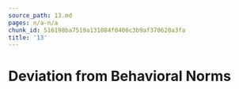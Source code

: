 ```yaml
---
source_path: 13.md
pages: n/a-n/a
chunk_id: 516198ba7519a131084f0400c3b9af370620a3fa
title: '13'
---
```

# Deviation from Behavioral Norms
